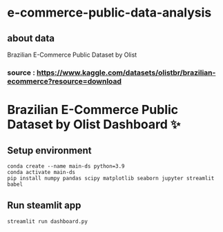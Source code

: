 # e-commerce-public-data-analysis

## about data 
Brazilian E-Commerce Public Dataset by Olist

###  source : https://www.kaggle.com/datasets/olistbr/brazilian-ecommerce?resource=download

# Brazilian E-Commerce Public Dataset by Olist Dashboard ✨

## Setup environment
```
conda create --name main-ds python=3.9
conda activate main-ds
pip install numpy pandas scipy matplotlib seaborn jupyter streamlit babel
```

## Run steamlit app
```
streamlit run dashboard.py
```

